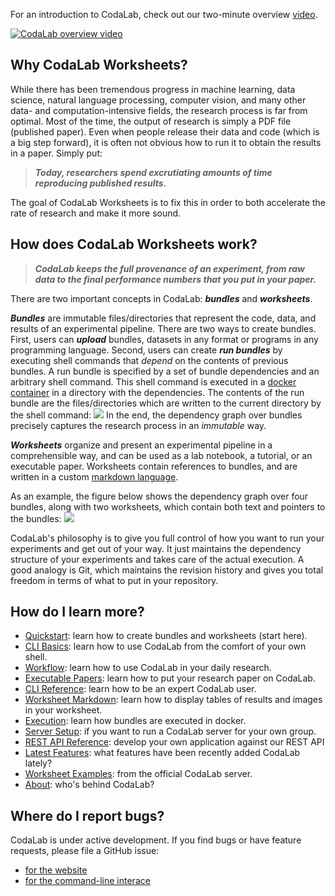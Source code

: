 For an introduction to CodaLab, check out our two-minute overview [video](https://www.youtube.com/watch?v=WwFGfgf3-5s).

[![CodaLab overview video](https://img.youtube.com/vi/WwFGfgf3-5s/hq3.jpg)](https://www.youtube.com/watch?v=WwFGfgf3-5s)

## **Why CodaLab Worksheets?**

While there has been tremendous progress in machine learning, data science,
natural language processing, computer vision, and many other data- and
computation-intensive fields, the research process is far from optimal.  Most
of the time, the output of research is simply a PDF file (published paper).
Even when people release their data and code (which is a big step forward), it
is often not obvious how to run it to obtain the results in a paper.  Simply
put:

> ***Today, researchers spend excrutiating amounts of time reproducing published results.***

The goal of CodaLab Worksheets is to fix this in order to both accelerate the
rate of research and make it more sound.

## **How does CodaLab Worksheets work?**

> ***CodaLab keeps the full provenance of an experiment, from raw data to the
> final performance numbers that you put in your paper.***

There are two important concepts in CodaLab: ***bundles*** and ***worksheets***.

***Bundles*** are immutable files/directories that represent the code, data, and results of an experimental pipeline.  There are two ways to create bundles.  First, users can ***upload*** bundles, datasets in any format or programs in any programming language.
Second, users can create ***run bundles*** by executing
shell commands that *depend* on the contents of previous bundles.
A run bundle is specified by a set of bundle dependencies and an arbitrary shell command.
This shell command is executed in a [docker container](https://www.docker.com) in a directory
with the dependencies.  The contents of the run bundle are the files/directories which are
written to the current directory by the shell command:
<img src="https://github.com/codalab/codalab-worksheets/wiki/images/execution.png" />
In the end, the dependency graph over bundles precisely captures the research
process in an *immutable* way.

***Worksheets*** organize and present an experimental pipeline in a comprehensible
way, and can be used as a lab notebook, a tutorial, or an executable paper.
Worksheets contain references to bundles, and are written in a custom [markdown
language](https://github.com/codalab/codalab-worksheets/wiki/Worksheet-Markdown).

As an example, the figure below shows the dependency graph over four bundles, along with two worksheets,
which contain both text and pointers to the bundles:
<img src="https://github.com/codalab/codalab-worksheets/wiki/images/worksheets-schema.png" />

CodaLab's philosophy is to give you full control of how you want to run your
experiments and get out of your way.  It just maintains the dependency
structure of your experiments and takes care of the actual execution.  A good
analogy is Git, which maintains the revision history
and gives you total freedom in terms of what to put in your repository.

## **How do I learn more?**

* [Quickstart](Quickstart): learn how to create bundles and worksheets (start here).
* [CLI Basics](CLI-Basics): learn how to use CodaLab from the comfort of your own shell.
* [Workflow](Workflow): learn how to use CodaLab in your daily research.
* [Executable Papers](Executable-Papers): learn how to put your research paper on CodaLab.
* [CLI Reference](CLI-Reference): learn how to be an expert CodaLab user.
* [Worksheet Markdown](Worksheet-Markdown): learn how to display tables of results and images in your worksheet.
* [Execution](Execution): learn how bundles are executed in docker.
* [Server Setup](Server-Setup): if you want to run a CodaLab server for your own group.
* [REST API Reference](https://github.com/codalab/codalab-cli/blob/master/docs/rest.md): develop your own application against our REST API
* [Latest Features](Latest-Features): what features have been recently added CodaLab lately?
* [Worksheet Examples](https://worksheets.codalab.org/rest/worksheets/?name=home): from the official CodaLab server.
* [About](About): who's behind CodaLab?

## **Where do I report bugs?**

CodaLab is under active development.  If you find bugs or have feature
requests, please file a GitHub issue:

- [for the website](https://github.com/codalab/codalab-worksheets/issues/new)
- [for the command-line interace](https://github.com/codalab/codalab-cli/issues/new)
